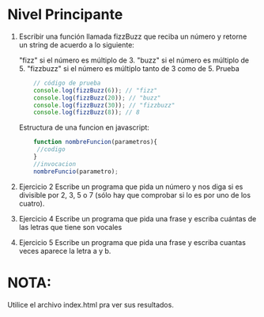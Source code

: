 # Nivel Principante

1. Escribir una función llamada fizzBuzz que reciba un número y retorne un string de acuerdo a lo siguiente:

    "fizz" si el número es múltiplo de 3.
    "buzz" si el número es múltiplo de 5.
    "fizzbuzz" si el número es múltiplo tanto de 3 como de 5.
    Prueba
    ```javascript
        // código de prueba
        console.log(fizzBuzz(6)); // "fizz"
        console.log(fizzBuzz(20)); // "buzz"
        console.log(fizzBuzz(30)); // "fizzbuzz"
        console.log(fizzBuzz(8)); // 8
    ```    
    Estructura de una funcion en javascript:
    ```javascript
        function nombreFuncion(parametros){
         //codigo   
        }
        //invocacion
        nombreFuncio(parametro);
    ```
2. Ejercicio 2
    Escribe un programa que pida un número y nos diga si es divisible por 2, 3, 5 o 7 (sólo hay que comprobar si lo es por uno de los cuatro).

3. Ejercicio 4 
    Escribe un programa que pida una frase y escriba cuántas de las letras que tiene son vocales

4. Ejercicio 5
    Escribe un programa que pida una frase y escriba cuantas veces aparece la letra a y b.

# NOTA:
Utilice el archivo index.html pra ver sus resultados.